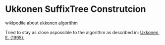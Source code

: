 # Ukkonen SuffixTree Construtcion

wikipediia about [ukkonen algorithm](https://en.wikipedia.org/wiki/Ukkonen%27s_algorithm)

Tried to stay as close aspossible to the algorithm as described in:
[ Ukkonen, E. (1995).](http://www.cs.helsinki.fi/u/ukkonen/SuffixT1withFigs.pdf)